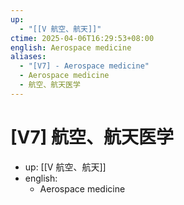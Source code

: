 ```yaml
---
up:
  - "[[V 航空、航天]]"
ctime: 2025-04-06T16:29:53+08:00
english: Aerospace medicine
aliases:
  - "[V7] - Aerospace medicine"
  - Aerospace medicine
  - 航空、航天医学
---
```


# [V7] 航空、航天医学

- up: [[V 航空、航天]]
- english:
	- Aerospace medicine
